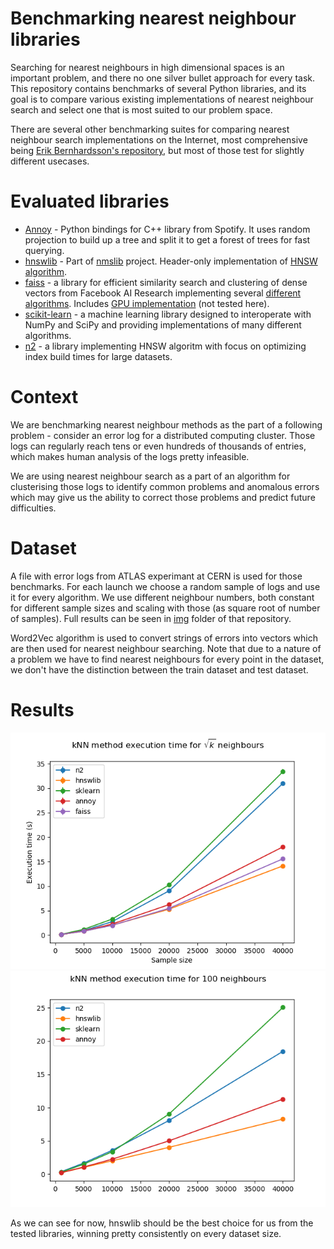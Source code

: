 # Benchmarking nearest neighbour libraries
Searching for nearest neighbours in high dimensional spaces is an important problem, and there no one silver bullet approach for every task.
This repository contains benchmarks of several Python libraries, and its goal is to compare various existing implementations of nearest neighbour search and select one that is most suited to our problem space.

There are several other benchmarking suites for comparing nearest neighbour search implementations on the Internet, most comprehensive being [Erik Bernhardsson's repository](https://github.com/erikbern/ann-benchmarks), but most of those test for slightly different usecases.

# Evaluated libraries
 - [Annoy](https://github.com/spotify/annoy) - Python bindings for C++ library from Spotify. It uses random projection to build up a tree and split it to get a forest of trees for fast querying.
 - [hnswlib](https://github.com/nmslib/hnsw) - Part of [nmslib](https://github.com/nmslib/nmslib) project. Header-only implementation of [HNSW algorithm](https://arxiv.org/abs/1603.09320).
 - [faiss](https://github.com/facebookresearch/faiss) - a library for efficient similarity search and clustering of dense vectors from Facebook AI Research implementing several [different](https://arxiv.org/abs/1609.01882) [algorithms](https://arxiv.org/abs/1804.09996 ). Includes [GPU implementation](https://arxiv.org/abs/1702.08734) (not tested here).
 - [scikit-learn](http://scikit-learn.org/stable/modules/neighbors.html) - a machine learning library designed to interoperate with NumPy and SciPy and providing implementations of many different algorithms. 
 - [n2](https://github.com/kakao/n2) - a library implementing HNSW algoritm with focus on optimizing index build times for large datasets.

# Context
We are benchmarking nearest neighbour methods as the part of a following problem - consider an error log for a distributed computing cluster. Those logs can regularly reach tens or even hundreds of thousands of entries, which makes human analysis of the logs pretty infeasible. 

We are using nearest neighbour search as a part of an algorithm for clusterising those logs to identify common problems and anomalous errors which may give us the ability to correct those problems and predict future difficulties.

# Dataset

A file with error logs from ATLAS experimant at CERN is used for those benchmarks. For each launch we choose a random sample of logs and use it for every algorithm. We use different neighbour numbers, both constant for different sample sizes and scaling with those (as square root of number of samples). Full results can be seen in [img](https://github.com/DVGrin/kNN_benchmarks/tree/master/img) folder of that repository.

Word2Vec algorithm is used to convert strings of errors into vectors which are then used for nearest neighbour searching. Note that due to a nature of a problem we have to find nearest neighbours for every point in the dataset, we don't have the distinction between the train dataset and test dataset.

# Results

![img](./img/kNN_benchmarks_sqrt_neighbours.png)
![img](./img/kNN_benchmarks_100_neighbours.png)

As we can see for now, hnswlib should be the best choice for us from the tested libraries, winning pretty consistently on every dataset size.
